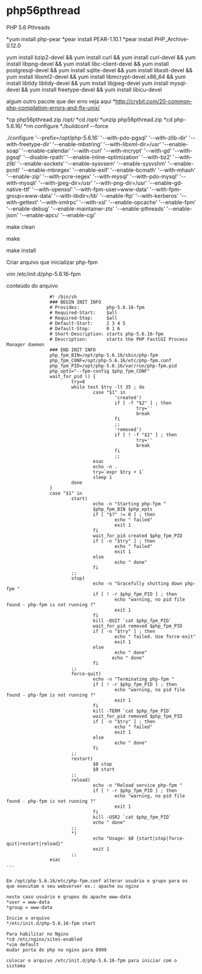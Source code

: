 # php56pthread
PHP 5.6 Pthreads

*yum install php-pear
*pear install PEAR-1.10.1
*pear install PHP_Archive-0.12.0

yum install bzip2-devel && yum install curl && yum install curl-devel && yum install libpng-devel && yum install libc-client-devel && yum install postgresql-devel && yum install sqlite-devel && yum install libxslt-devel && yum install libxml2-devel && yum install libmcrypt-devel.x86_64 && yum install libtidy libtidy-devel && yum install libjpeg-devel
yum install mysql-devel && yum install freetype-devel && yum install libicu-devel

algum outro pacote que der erro veja aqui
*http://crybit.com/20-common-php-compilation-errors-and-fix-unix/

*cp php56pthread.zip /opt/
*cd /opt/
*unzip php56pthread.zip
*cd php-5.6.16/
*rm configure
*./buildconf --force 

./configure '--prefix=/opt/php-5.6.16' '--with-pdo-pgsql' '--with-zlib-dir' '--with-freetype-dir' '--enable-mbstring' '--with-libxml-dir=/usr' '--enable-soap' '--enable-calendar' '--with-curl' '--with-mcrypt' '--with-gd' '--with-pgsql' '--disable-rpath' '--enable-inline-optimization' '--with-bz2' '--with-zlib' '--enable-sockets' '--enable-sysvsem' '--enable-sysvshm' '--enable-pcntl' '--enable-mbregex' '--enable-exif' '--enable-bcmath' '--with-mhash' '--enable-zip' '--with-pcre-regex' '--with-mysql' '--with-pdo-mysql' '--with-mysqli' '--with-jpeg-dir=/usr' '--with-png-dir=/usr' '--enable-gd-native-ttf' '--with-openssl' '--with-fpm-user=www-data' '--with-fpm-group=www-data' '--with-libdir=/lib' '--enable-ftp' '--with-kerberos' '--with-gettext' '--with-xmlrpc' '--with-xsl' '--enable-opcache' '--enable-fpm' '--enable-debug' '--enable-maintainer-zts' '--enable-pthreads' '--enable-json' '--enable-apcu' '--enable-cgi'

make clean

make

make install

Criar arquivo que inicializar php-fpm

vim /etc/init.d/php-5.6.16-fpm

conteúdo do arquivo

```shell
                #! /bin/sh
                ### BEGIN INIT INFO
                # Provides:          php-5.6.16-fpm
                # Required-Start:    $all
                # Required-Stop:     $all
                # Default-Start:     2 3 4 5
                # Default-Stop:      0 1 6
                # Short-Description: starts php-5.6.16-fpm
                # Description:       starts the PHP FastCGI Process Manager daemon
                ### END INIT INFO
                php_fpm_BIN=/opt/php-5.6.16/sbin/php-fpm
                php_fpm_CONF=/opt/php-5.6.16/etc/php-fpm.conf
                php_fpm_PID=/opt/php-5.6.16/var/run/php-fpm.pid
                php_opts="--fpm-config $php_fpm_CONF"
                wait_for_pid () {
                        try=0
                        while test $try -lt 35 ; do
                                case "$1" in
                                        'created')
                                        if [ -f "$2" ] ; then
                                                try=''
                                                break
                                        fi
                                        ;;
                                        'removed')
                                        if [ ! -f "$2" ] ; then
                                                try=''
                                                break
                                        fi
                                        ;;
                                esac
                                echo -n .
                                try=`expr $try + 1`
                                sleep 1
                        done
                }
                case "$1" in
                        start)
                                echo -n "Starting php-fpm "
                                $php_fpm_BIN $php_opts
                                if [ "$?" != 0 ] ; then
                                        echo " failed"
                                        exit 1
                                fi
                                wait_for_pid created $php_fpm_PID
                                if [ -n "$try" ] ; then
                                        echo " failed"
                                        exit 1
                                else
                                        echo " done"
                                fi
                        ;;
                        stop)
                                echo -n "Gracefully shutting down php-fpm "
                                if [ ! -r $php_fpm_PID ] ; then
                                        echo "warning, no pid file found - php-fpm is not running ?"
                                        exit 1
                                fi
                                kill -QUIT `cat $php_fpm_PID`
                                wait_for_pid removed $php_fpm_PID
                                if [ -n "$try" ] ; then
                                        echo " failed. Use force-exit"
                                        exit 1
                                else
                                        echo " done"
                                       echo " done"
                                fi
                        ;;
                        force-quit)
                                echo -n "Terminating php-fpm "
                                if [ ! -r $php_fpm_PID ] ; then
                                        echo "warning, no pid file found - php-fpm is not running ?"
                                        exit 1
                                fi
                                kill -TERM `cat $php_fpm_PID`
                                wait_for_pid removed $php_fpm_PID
                                if [ -n "$try" ] ; then
                                        echo " failed"
                                        exit 1
                                else
                                        echo " done"
                                fi
                        ;;
                        restart)
                                $0 stop
                                $0 start
                        ;;
                        reload)
                                echo -n "Reload service php-fpm "
                                if [ ! -r $php_fpm_PID ] ; then
                                        echo "warning, no pid file found - php-fpm is not running ?"
                                        exit 1
                                fi
                                kill -USR2 `cat $php_fpm_PID`
                                echo " done"
                        ;;
                        *)
                                echo "Usage: $0 {start|stop|force-quit|restart|reload}"
                                exit 1
                        ;;
                esac
...


Em /opt/php-5.6.16/etc/php-fpm.conf alterar usuário e grupo para os que executam o seu webserver ex.: apache ou nginx

neste caso usuário e grupos do apache www-data
*user = www-data
*group = www-data

Inicie o arquivo
*/etc/init.d/php-5.6.16-fpm start

Para habilitar no Nginx
*cd /etc/nginx/sites-enabled
*vim default
mudar porta do php no nginx para 8999

colocar o arquivo /etc/init.d/php-5.6.16-fpm para iniciar com o sistema
